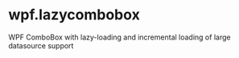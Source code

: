 # wpf.lazycombobox
WPF ComboBox with lazy-loading and incremental loading of large datasource support
